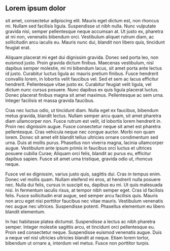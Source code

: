 ## Lorem ipsum dolor 

sit amet, consectetur adipiscing elit. Mauris eget dictum est, non rhoncus mi. Nullam sed facilisis ligula. Suspendisse ut nibh nulla. Nunc vulputate gravida nisi, semper pellentesque neque accumsan at. Ut justo ex, pharetra at mi non, venenatis bibendum orci. Vestibulum aliquet rutrum diam, ac sollicitudin arcu iaculis eu. Mauris nunc dui, blandit non libero quis, tincidunt feugiat erat.

Aliquam placerat mi eget dui dignissim gravida. Donec sed porta leo, non euismod justo. Proin gravida dictum finibus. Maecenas vestibulum, nisl dapibus semper molestie, mi mi bibendum lacus, sit amet porta ante lectus id justo. Curabitur luctus ligula ac mauris pretium finibus. Fusce hendrerit convallis lorem, in lobortis velit faucibus vel. Sed et sem ac lacus efficitur hendrerit. Pellentesque vitae justo ex. Curabitur feugiat velit ligula, vel dictum nunc cursus posuere. Nunc dapibus ex quis ligula placerat luctus. Donec placerat finibus magna sit amet maximus. Pellentesque ac sem urna. Integer facilisis et massa gravida faucibus.

Cras nec luctus odio, ut tincidunt diam. Nulla eget ex faucibus, bibendum metus gravida, blandit lectus. Nullam semper arcu quam, sit amet pharetra diam ullamcorper non. Fusce rutrum est velit, id lobortis lorem hendrerit in. Proin nec dignissim augue. Fusce consectetur neque sit amet est pharetra pellentesque. Cras vehicula neque nec congue auctor. Morbi non quam lorem. Donec sit amet elit blandit tellus ultricies ornare condimentum sed urna. Duis at mollis purus. Phasellus non viverra magna, lacinia ullamcorper augue. Vestibulum ante ipsum primis in faucibus orci luctus et ultrices posuere cubilia Curae; Aliquam orci felis, blandit ac purus eu, efficitur dapibus sapien. Fusce sit amet urna tristique, gravida odio ut, rhoncus neque.

Fusce vel ex dignissim, varius justo quis, sagittis dui. Cras in tempus enim. Donec vel mollis quam. Nullam eleifend mi eros, at hendrerit nulla posuere nec. Nulla dui felis, cursus in suscipit eu, dapibus eu mi. Ut quis malesuada nisi. In fermentum iaculis risus, at tempor nibh semper eget. Cras id facilisis felis. Fusce sollicitudin erat augue, sed semper arcu facilisis quis. Mauris non arcu eget nisi porttitor faucibus nec vitae mauris. Vestibulum venenatis nec augue nec ultrices. Suspendisse potenti. Phasellus elementum eu libero blandit elementum.

In hac habitasse platea dictumst. Suspendisse a lectus ac nibh pharetra semper. Integer molestie sagittis arcu, et tincidunt orci pellentesque eu. Proin sed consectetur neque. Suspendisse euismod venenatis augue. Duis a neque vel nisl ultricies ultricies blandit at neque. Etiam lorem tortor, bibendum ut ornare a, interdum vel metus. Fusce non porttitor turpis.
